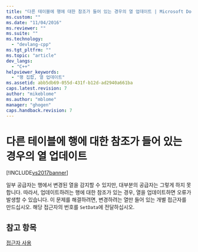 ```yaml
---
title: "다른 테이블에 행에 대한 참조가 들어 있는 경우의 열 업데이트 | Microsoft Docs"
ms.custom: ""
ms.date: "11/04/2016"
ms.reviewer: ""
ms.suite: ""
ms.technology: 
  - "devlang-cpp"
ms.tgt_pltfrm: ""
ms.topic: "article"
dev_langs: 
  - "C++"
helpviewer_keywords: 
  - "행 집합, 열 업데이트"
ms.assetid: abb5db69-055d-431f-b12d-ad2940a661ba
caps.latest.revision: 7
author: "mikeblome"
ms.author: "mblome"
manager: "ghogen"
caps.handback.revision: 7
---
```

# 다른 테이블에 행에 대한 참조가 들어 있는 경우의 열 업데이트
[!INCLUDE[vs2017banner](../../assembler/inline/includes/vs2017banner.md)]

일부 공급자는 행에서 변경된 열을 감지할 수 있지만, 대부분의 공급자는 그렇게 하지 못합니다.  따라서, 업데이트하려는 행에 대한 참조가 있는 경우, 열을 업데이트하면 오류가 발생할 수 있습니다.  이 문제를 해결하려면, 변경하려는 열만 들어 있는 개별 접근자를 만드십시오.  해당 접근자의 번호를 `SetData`에 전달하십시오.  
  
## 참고 항목  
 [접근자 사용](../../data/oledb/using-accessors.md)